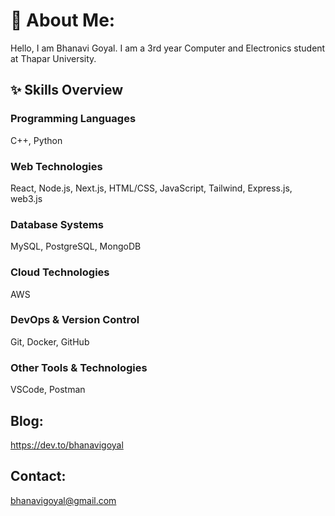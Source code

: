 # 💫 About Me:
Hello, I am Bhanavi Goyal. I am a 3rd year Computer and Electronics student at Thapar University. <br> 
## ✨ Skills Overview

### Programming Languages
C++, Python

### Web Technologies
React, Node.js, Next.js, HTML/CSS, JavaScript, Tailwind, Express.js, web3.js

### Database Systems
MySQL, PostgreSQL, MongoDB

### Cloud Technologies
AWS

### DevOps & Version Control
Git, Docker, GitHub

### Other Tools & Technologies
VSCode, Postman
<br>

## Blog:
https://dev.to/bhanavigoyal
## Contact:
bhanavigoyal@gmail.com
